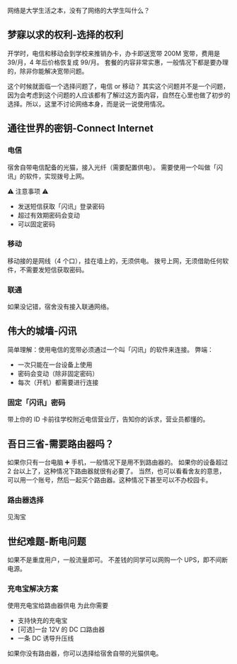 网络是大学生活之本，没有了网络的大学生叫什么？

## 梦寐以求的权利-选择的权利

开学时，电信和移动会到学校来推销办卡，办卡即送宽带 200M 宽带，费用是 39/月，4 年后价格恢复成 99/月。
套餐的内容非常实惠，一般情况下都是要办理的，除非你能解决宽带问题。

这个时候就面临一个选择问题了，电信 or 移动？
其实这个问题并不是一个问题，因为会考虑到这个问题的人应该都有了解过这方面内容，自然在心里也做了初步的选择。所以，这里不讨论网络本身，而是说一说使用情况。

## 通往世界的密钥-Connect Internet

### 电信

宿舍自带电信配备的光猫，接入光纤（需要配置供电）。
需要使用一个叫做「闪讯」的软件，实现拨号上网。

⚠️ 注意事项 ⚠️

- 发送短信获取「闪讯」登录密码
- 超过有效期密码会变动
- 可以固定密码

### 移动

移动接的是网线（4 个口），挂在墙上的，无须供电。
拨号上网，无须借助任何软件，不需要发短信获取密码。

### 联通

如果没记错，宿舍没有接入联通网络。

## 伟大的城墙-闪讯

简单理解：使用电信的宽带必须通过一个叫「闪讯」的软件来连接。
弊端：

- 一次只能在一台设备上使用
- 密码会变动（除非固定密码）
- 每次（开机）都需要进行连接

### 固定「闪讯」密码

带上你的 ID 卡前往学校附近电信营业厅，告知你的诉求，营业员都懂的。

## 吾日三省-需要路由器吗？

如果你只有一台电脑 ➕ 手机，一般情况下是用不到路由器的。
如果你的设备超过 2 台以上了，这种情况下路由器就很有必要了。
当然，也可以看看舍友的意思，可以用一个账号，然后一起买个路由器。这种情况下甚至可以不办校园卡。

### 路由器选择

见淘宝

## 世纪难题-断电问题

如果不是重度用户，一般流量即可。
不差钱的同学可以网购一个 UPS，即不间断电源。

### 充电宝解决方案

使用充电宝给路由器供电
为此你需要

- 支持快充的充电宝
- [可选]一台 12V 的 DC 口路由器
- 一条 DC 诱导升压线

如果你没有路由器，你可以选择给宿舍自带的光猫供电。
